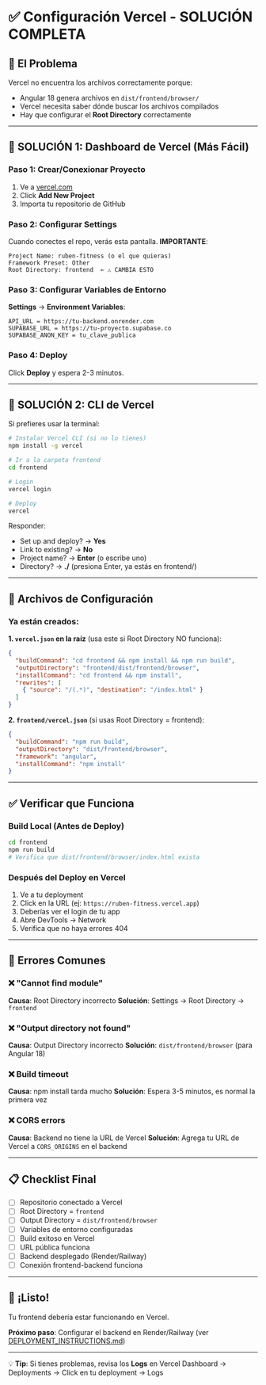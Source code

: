 # ✅ Configuración Vercel - SOLUCIÓN COMPLETA

## 🎯 El Problema

Vercel no encuentra los archivos correctamente porque:
- Angular 18 genera archivos en `dist/frontend/browser/`
- Vercel necesita saber dónde buscar los archivos compilados
- Hay que configurar el **Root Directory** correctamente

---

## 🚀 SOLUCIÓN 1: Dashboard de Vercel (Más Fácil)

### Paso 1: Crear/Conexionar Proyecto
1. Ve a [vercel.com](https://vercel.com/dashboard)
2. Click **Add New Project**
3. Importa tu repositorio de GitHub

### Paso 2: Configurar Settings
Cuando conectes el repo, verás esta pantalla. **IMPORTANTE**:

```
Project Name: ruben-fitness (o el que quieras)
Framework Preset: Other
Root Directory: frontend  ← ⚠️ CAMBIA ESTO
```

### Paso 3: Configurar Variables de Entorno
**Settings** → **Environment Variables**:

```
API_URL = https://tu-backend.onrender.com
SUPABASE_URL = https://tu-proyecto.supabase.co
SUPABASE_ANON_KEY = tu_clave_publica
```

### Paso 4: Deploy
Click **Deploy** y espera 2-3 minutos.

---

## 🔧 SOLUCIÓN 2: CLI de Vercel

Si prefieres usar la terminal:

```bash
# Instalar Vercel CLI (si no lo tienes)
npm install -g vercel

# Ir a la carpeta frontend
cd frontend

# Login
vercel login

# Deploy
vercel
```

Responder:
- Set up and deploy? → **Yes**
- Link to existing? → **No**
- Project name? → **Enter** (o escribe uno)
- Directory? → **./** (presiona Enter, ya estás en frontend/)

---

## 📁 Archivos de Configuración

### Ya están creados:

**1. `vercel.json` en la raíz** (usa este si Root Directory NO funciona):
```json
{
  "buildCommand": "cd frontend && npm install && npm run build",
  "outputDirectory": "frontend/dist/frontend/browser",
  "installCommand": "cd frontend && npm install",
  "rewrites": [
    { "source": "/(.*)", "destination": "/index.html" }
  ]
}
```

**2. `frontend/vercel.json`** (si usas Root Directory = frontend):
```json
{
  "buildCommand": "npm run build",
  "outputDirectory": "dist/frontend/browser",
  "framework": "angular",
  "installCommand": "npm install"
}
```

---

## ✅ Verificar que Funciona

### Build Local (Antes de Deploy)
```bash
cd frontend
npm run build
# Verifica que dist/frontend/browser/index.html exista
```

### Después del Deploy en Vercel
1. Ve a tu deployment
2. Click en la URL (ej: `https://ruben-fitness.vercel.app`)
3. Deberías ver el login de tu app
4. Abre DevTools → Network
5. Verifica que no haya errores 404

---

## 🐛 Errores Comunes

### ❌ "Cannot find module"
**Causa**: Root Directory incorrecto
**Solución**: Settings → Root Directory → `frontend`

### ❌ "Output directory not found"
**Causa**: Output Directory incorrecto
**Solución**: `dist/frontend/browser` (para Angular 18)

### ❌ Build timeout
**Causa**: npm install tarda mucho
**Solución**: Espera 3-5 minutos, es normal la primera vez

### ❌ CORS errors
**Causa**: Backend no tiene la URL de Vercel
**Solución**: Agrega tu URL de Vercel a `CORS_ORIGINS` en el backend

---

## 📋 Checklist Final

- [ ] Repositorio conectado a Vercel
- [ ] Root Directory = `frontend`
- [ ] Output Directory = `dist/frontend/browser`
- [ ] Variables de entorno configuradas
- [ ] Build exitoso en Vercel
- [ ] URL pública funciona
- [ ] Backend desplegado (Render/Railway)
- [ ] Conexión frontend-backend funciona

---

## 🎉 ¡Listo!

Tu frontend debería estar funcionando en Vercel.

**Próximo paso**: Configurar el backend en Render/Railway (ver [DEPLOYMENT_INSTRUCTIONS.md](DEPLOYMENT_INSTRUCTIONS.md))

---

💡 **Tip**: Si tienes problemas, revisa los **Logs** en Vercel Dashboard → Deployments → Click en tu deployment → Logs

